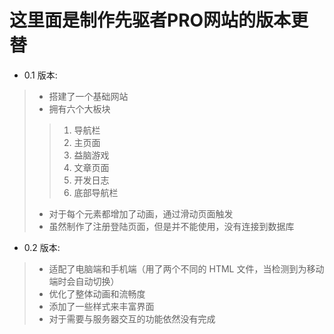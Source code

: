 # 这里面是制作先驱者PRO网站的版本更替

* 0.1 版本:
>    - 搭建了一个基础网站
>    - 拥有六个大板块
>>    1. 导航栏
>>    2. 主页面
>>    3. 益脑游戏
>>    4. 文章页面
>>    5. 开发日志
>>    6. 底部导航栏
>    - 对于每个元素都增加了动画，通过滑动页面触发
>    - 虽然制作了注册登陆页面，但是并不能使用，没有连接到数据库

* 0.2 版本:
>    - 适配了电脑端和手机端（用了两个不同的 HTML 文件，当检测到为移动端时会自动切换）
>    - 优化了整体动画和流畅度
>    - 添加了一些样式来丰富界面
>    - 对于需要与服务器交互的功能依然没有完成
